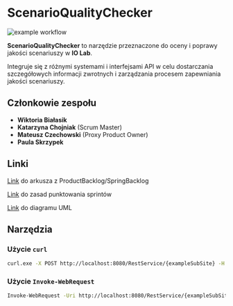 # ScenarioQualityChecker
![example workflow](https://github.com/wirakoti/ScenarioQualityChecker/actions/workflows/maven.yml/badge.svg)

**ScenarioQualityChecker** to narzędzie przeznaczone do oceny i poprawy jakości scenariuszy w **IO Lab**. 

Integruje się z różnymi systemami i interfejsami API w celu dostarczania szczegółowych informacji zwrotnych i zarządzania procesem zapewniania jakości scenariuszy.

## Członkowie zespołu
- **Wiktoria Białasik**
- **Katarzyna Chojniak** (Scrum Master)
- **Mateusz Czechowski** (Proxy Product Owner)
- **Paula Skrzypek**

## Linki
[Link](https://docs.google.com/spreadsheets/d/1BzeZqAxVHTAzYl7ZYjqGWg1dS7qwtC_Q/edit?usp=sharing&ouid=118269913899199224091&rtpof=true&sd=true) do arkusza z ProductBacklog/SpringBacklog

[Link](https://docs.google.com/spreadsheets/d/e/2PACX-1vTn6j3M8pmGEzrsQk8mXse7lVHUdhYWkfxbkQiYI23rBtwM4N3bWw0qtupW-gesfCkcYasnZ-eEXl-F/pubhtml) do zasad punktowania sprintów

[Link](https://github.com/wirakoti/ScenarioQualityChecker/blob/main/UML.Model.mdj) do diagramu UML

## Narzędzia
### Użycie `curl`
```bash
curl.exe -X POST http://localhost:8080/RestService/{exampleSubSite} -H "Content-Type: application/json" -d "@input.json"
```

### Użycie `Invoke-WebRequest `
```bash
Invoke-WebRequest -Uri http://localhost:8080/RestService/{exampleSubSite} -Method Post -ContentType "application/json" -InFile "input.json"
```


